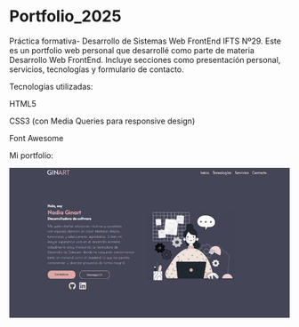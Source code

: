 # Portfolio_2025
Práctica formativa- Desarrollo de Sistemas Web FrontEnd IFTS Nº29.
Este es un portfolio web personal que desarrollé como parte de materia
Desarrollo Web FrontEnd. 
Incluye secciones como presentación personal, servicios, tecnologías y formulario de contacto.

Tecnologías utilizadas: 

HTML5

CSS3 (con Media Queries para responsive design)

Font Awesome

Mi portfolio:

![Captura del portfolio](Assets/img/rsz_portfolio-captura.png)
